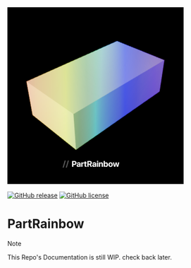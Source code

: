 <img src="assets/PartRainbowLogo.png" width="400" height="400">

[![GitHub release](https://img.shields.io/github/v/release/gamma-sigma-beep/PartRainbow?logo=roblox)](https://github.com/max96git/SocialRainbow/releases)
[![GitHub license](https://img.shields.io/github/license/gamma-sigma-beep/PartRainbow?logo=apache)](LICENSE.txt)
# PartRainbow

> [!NOTE]
> This Repo's Documentation is still WIP. check back later.
